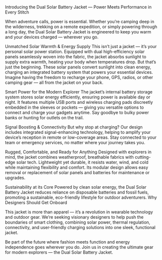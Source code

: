 Introducing the Dual Solar Battery Jacket — Power Meets Performance in Every Stitch

When adventure calls, power is essential. Whether you’re camping deep in the wilderness, trekking on a remote expedition, 
or simply powering through a long day, the Dual Solar Battery Jacket is engineered to keep you 
warm and your devices charged — wherever you go.

Unmatched Solar Warmth & Energy Supply
This isn’t just a jacket — it’s your personal solar power station. Equipped with dual high-efficiency solar 
panels seamlessly woven into the fabric, the jacket absorbs sunlight to supply extra warmth, heating your 
body when temperatures drop. But that’s just the beginning. These solar panels convert sunlight into clean energy, 
charging an integrated battery system that powers your essential devices. Imagine having the freedom to recharge your
phone, GPS, radios, or other camping gear — all from the jacket on your back.

Smart Power for the Modern Explorer
The jacket’s internal battery storage system stores solar energy efficiently, ensuring power is available day or night. 
It features multiple USB ports and wireless charging pads discreetly embedded in the sleeves or pockets — 
giving you versatile options to connect and charge your gadgets anytime.
Say goodbye to bulky power banks or hunting for outlets on the trail.

Signal Boosting & Connectivity
But why stop at charging? Our design includes integrated signal-enhancing technology, helping to amplify your
device’s reception in remote or low-coverage areas. Stay connected to your team or emergency services, 
no matter where your journey takes you.

Rugged, Comfortable, and Ready for Anything
Designed with explorers in mind, the jacket combines weatherproof, breathable fabrics with cutting-edge solar tech. 
Lightweight yet durable, it resists water, wind, and cold while maintaining flexibility and comfort. 
Its modular design allows easy removal or replacement of solar panels and batteries for maintenance or upgrades.

Sustainability at its Core
Powered by clean solar energy, the Dual Solar Battery Jacket reduces reliance on disposable batteries and fossil fuels,
promoting a sustainable, eco-friendly lifestyle for outdoor adventurers.
Why Designers Should Get Onboard

This jacket is more than apparel — it’s a revolution in wearable technology and outdoor gear.
We’re seeking visionary designers to help push the boundaries of smart clothing, combining solar power,
thermal regulation, connectivity, and user-friendly charging solutions into one sleek, functional jacket.

Be part of the future where fashion meets function and energy independence goes wherever you do. 
Join us in creating the ultimate gear for modern explorers — the Dual Solar Battery Jacket.
